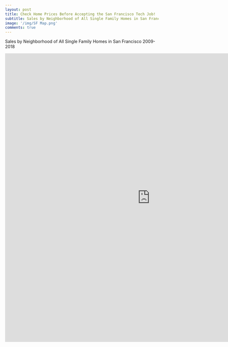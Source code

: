 ```yaml
---
layout: post
title: Check Home Prices Before Accepting the San Francisco Tech Job!
subtitle: Sales by Neighborhood of All Single Family Homes in San Francisco 2009-2018
image: '/img/SF Map.png'
comments: true
---
```


Sales by Neighborhood of All Single Family Homes in San Francisco 2009-2018

<iframe src="https://sf-real-estate.herokuapp.com/SF_Real_Estate_Project" width="950" height="950" style="border: none;"></iframe>
